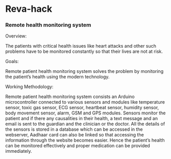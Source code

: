 # Reva-hack
<h3>Remote health monitoring system</h3>

Overview:

The patients with critical health issues like heart attacks and other such problems have to be monitored constantly so that their lives are not at risk.

Goals: 

Remote patient health monitoring system solves the problem by monitoring the patient’s health using the modern technology.   

Working Methodology: 

Remote patient health monitoring system consists an Arduino microcontroller connected to various sensors and modules like temperature sensor, toxic gas sensor, ECG sensor, heartbeat sensor, humidity sensor, body movement sensor, alarm, GSM and GPS modules. Sensors monitor the patient and if there any causalities in their health, a text message and an email is sent to the guardian and the clinician or the doctor. All the details of the sensors is stored in a database which can be accessed in the webserver, Aadhaar card can also be linked so that accessing the information through the website becomes easier.  Hence the patient’s health can be monitored effectively and proper medication can be provided immediately.
